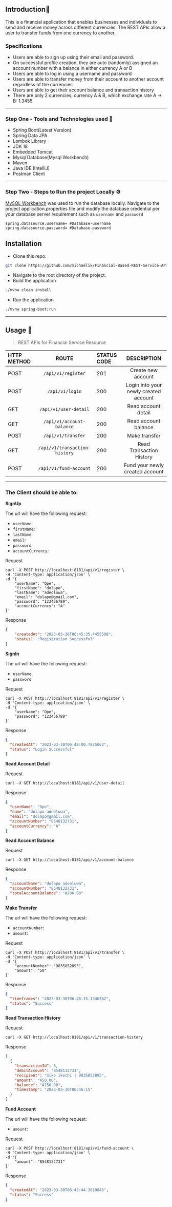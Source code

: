## Introduction🖖

This is a financial application that enables businesses and individuals to send and receive money across different currencies. The REST APIs allow a user to transfer funds from one currency to another.

### Specifications
- Users are able to sign up using their email and password. 
- On successful profile creation, they are auto (randomly) assigned an account number with a balance in either currency A or B
- Users are able to log in using a username and password
- Users are able to transfer money from their account to another account regardless of the currencies
- Users are able to get their account balance and transaction history
- There are only 2 currencies, currency A & B, which exchange rate A → B: 1.3455
---

### Step One - Tools and Technologies used 🎼

- Spring Boot(Latest Version)
- Spring Data JPA
- Lombok Library
- JDK 18
- Embedded Tomcat
- Mysql Database(Mysql Workbench)
- Maven
- Java IDE (IntelliJ)
- Postman Client

---

### Step Two - Steps to Run the project Locally ⚙️

[MySQL Workbench](https://www.mysql.com/products/workbench) was used to run the database locally. Navigate to the project application.properties file and modify the database credential per your database server requirement such as `username` and `password`
```properties
spring.datasource.username= #Database-username
spring.datasource.password= #Database-password
```
## Installation

* Clone this repo:

```bash
git clone https://github.com/michaelik/Financial-Based-REST-Service-APIs.git
```
* Navigate to the root directory of the project.
* Build the application
```bash
./mvnw clean install
```
* Run the application
```bash
./mvnw spring-boot:run
```
---

## Usage 🧨

>REST APIs for Financial Service Resource

| HTTP METHOD |             ROUTE             | STATUS CODE |              DESCRIPTION              |
|:------------|:-----------------------------:|:------------|:-------------------------------------:|
| POST        |      `/api/v1/register`       | 201         |          Create new account           |
| POST        |        `/api/v1/login`        | 200         | Login into your newly created account |
| GET         |     `/api/v1/user-detail`     | 200         |          Read account detail          |
| GET         |   `/api/v1/account-balance`   | 200         |         Read account balance          |
| POST        |      `/api/v1/transfer`       | 200         |             Make transfer             |
| GET         | `/api/v1/transaction-history` | 200         |       Read Transaction History        |
| POST        |    `/api/v1/fund-account`     | 200         |    Fund your newly created account    |

---

### The Client should be able to:

**SignUp**

The url will have the following request:
- `userName`:
- `firstName`:
- `lastName`:
- `email`:
- `password`:
- `accountCurrency`:

Request

```
curl -X POST http://localhost:8181/api/v1/register \
-H 'Content-type: application/json' \
-d '{
    "userName": "Ope",
    "firstName": "dolapo",
    "lastName": "adeoluwa",
    "email": "dolapo@gmail.com",
    "password": "123456789",
    "accountCurrency": "A"
}'
```

Response

```json
{
    "createdAt": "2023-03-30T06:45:35.4455598",
    "status": "Registration Successful"
}
```
**SignIn**

The url will have the following request:
- `userName`:
- `password`:

Request

```
curl -X POST http://localhost:8181/api/v1/register \
-H 'Content-type: application/json' \
-d '{
    "userName": "Ope",
    "password": "123456789"
}'
```

Response

```json
{
  "createdAt": "2023-03-30T06:48:00.7825062",
  "status": "Login Successful"
}
```
**Read Account Detail**

Request

```
curl -X GET http://localhost:8181/api/v1/user-detail
```

Response

```json
{
  "userName": "Ope",
  "name": "dolapo adeoluwa",
  "email": "dolapo@gmail.com",
  "accountNumber": "8548132731",
  "accountCurrency": "A"
}
```
**Read Account Balance**

Request

```
curl -X GET http://localhost:8181/api/v1/account-balance
```

Response

```json
{
  "accountName": "dolapo adeoluwa",
  "accountNumber": "8548132731",
  "totalAccountBalance": "A200.00"
}
```
**Make Transfer**

The url will have the following request:
- `accountNumber`:
- `amount`:

Request

```
curl -X POST http://localhost:8181/api/v1/transfer \
-H 'Content-type: application/json' \
-d '{
    "accountNumber": "9835852895",
    "amount": "50"
}'
```

Response

```json
{
  "timeframes": "2023-03-30T06:46:15.1346362",
  "status": "Success"
}
```
**Read Transaction History**

Request

```
curl -X GET http://localhost:8181/api/v1/transaction-history
```

Response

```json
[
  {
    "transactionId": 5,
    "debitAccount": "8548132731",
    "recipient": "mike ikechi | 9835852895",
    "amount": "A50.00",
    "balance": "A150.00",
    "timestamp": "2023-03-30T06:46:15"
  }
]
```
**Fund Account**

The url will have the following request:
- `amount`:

Request

```
curl -X POST http://localhost:8181/api/v1/fund-account \
-H 'Content-type: application/json' \
-d '{
    "amount": "8548132731"
}'
```

Response

```json
{
  "createdAt": "2023-03-30T06:45:44.3610845",
  "status": "Success"
}
```